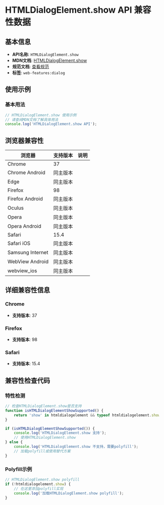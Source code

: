 # HTMLDialogElement.show API 兼容性数据

## 基本信息

- **API名称**: `HTMLDialogElement.show`
- **MDN文档**: [HTMLDialogElement.show](https://developer.mozilla.org/docs/Web/API/HTMLDialogElement/show)
- **规范文档**: [查看规范](https://html.spec.whatwg.org/multipage/interactive-elements.html#dom-dialog-show-dev)
- **标签**: `web-features:dialog`

## 使用示例

### 基本用法

```javascript
// HTMLDialogElement.show 使用示例
// 请查阅MDN文档了解具体用法
console.log('HTMLDialogElement.show API');
```

## 浏览器兼容性

| 浏览器 | 支持版本 | 说明 |
|--------|----------|------|
| Chrome | 37 |  |
| Chrome Android | 同主版本 |  |
| Edge | 同主版本 |  |
| Firefox | 98 |  |
| Firefox Android | 同主版本 |  |
| Oculus | 同主版本 |  |
| Opera | 同主版本 |  |
| Opera Android | 同主版本 |  |
| Safari | 15.4 |  |
| Safari iOS | 同主版本 |  |
| Samsung Internet | 同主版本 |  |
| WebView Android | 同主版本 |  |
| webview_ios | 同主版本 |  |

## 详细兼容性信息

### Chrome

- **支持版本**: 37

### Firefox

- **支持版本**: 98

### Safari

- **支持版本**: 15.4

## 兼容性检查代码

### 特性检测

```javascript
// 检查HTMLDialogElement.show是否支持
function isHTMLDialogElementShowSupported() {
    return 'show' in htmldialogelement && typeof htmldialogelement.show === 'function';
}

if (isHTMLDialogElementShowSupported()) {
    console.log('HTMLDialogElement.show 支持');
    // 使用HTMLDialogElement.show
} else {
    console.log('HTMLDialogElement.show 不支持，需要polyfill');
    // 加载polyfill或使用替代方案
}
```

### Polyfill示例

```javascript
// HTMLDialogElement.show polyfill
if (!htmldialogelement.show) {
    // 在这里添加polyfill实现
    console.log('加载HTMLDialogElement.show polyfill');
}
```

